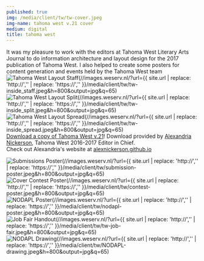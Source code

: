 ```yaml
---
published: true
img: /media/client/tw/tw-cover.jpeg
img-name: tahoma west v.21 cover
medium: digital
title: tahoma west
---  
```

  
  
It was my pleasure to work with the editors at Tahoma West Literary Arts Journal to do information architecture and layout design for the 2017 publication of Tahoma West. I also helped to create some posters for content generation and events held by the Tahoma West team
![Tahoma West Layout Staff]()(//images.weserv.nl/?url={{ site.url | replace: 'http://','' | replace: 'https://','' }}/media/client/tw/tw-inside_staff.jpeg&h=800&output=jpg&q=65)  
![Tahoma West Layout Split]()(//images.weserv.nl/?url={{ site.url | replace: 'http://','' | replace: 'https://','' }}/media/client/tw/tw-inside_split.jpeg&h=800&output=jpg&q=65)  
![Tahoma West Layout Spread]()(//images.weserv.nl/?url={{ site.url | replace: 'http://','' | replace: 'https://','' }}/media/client/tw/tw-inside_spread.jpeg&h=800&output=jpg&q=65)  
[Download a copy of Tahoma West v.21][4]! Download provided by [Alexandria Nickerson][5], Tahoma West 2016-2017 Editor in Chief.  
Check out Alexandria's website at [alexnickerson.github.io][6]  


![Submissions Poster]()(//images.weserv.nl/?url={{ site.url | replace: 'http://','' | replace: 'https://','' }}/media/client/tw/submission-poster.jpeg&h=800&output=jpg&q=65)  
![Cover Contest Poster]()(//images.weserv.nl/?url={{ site.url | replace: 'http://','' | replace: 'https://','' }}/media/client/tw/contest-poster.jpeg&h=800&output=jpg&q=65)  
![NODAPL Poster]()(//images.weserv.nl/?url={{ site.url | replace: 'http://','' | replace: 'https://','' }}/media/client/tw/nodapl-poster.jpeg&h=800&output=jpg&q=65)  
![Job Fair Handout]()(//images.weserv.nl/?url={{ site.url | replace: 'http://','' | replace: 'https://','' }}/media/client/tw/tw-job-fair.jpeg&h=800&output=jpg&q=65)  
![NODAPL Drawing]()(//images.weserv.nl/?url={{ site.url | replace: 'http://','' | replace: 'https://','' }}/media/client/tw/NODAPL-drawing.jpeg&h=800&output=jpg&q=65)  

[4]:	https://alexnickerson.github.io/download/Tahoma_West-2017v21.pdf
[5]:	http://alexnickerson.github.io
[6]:	http://alexnickerson.github.io
